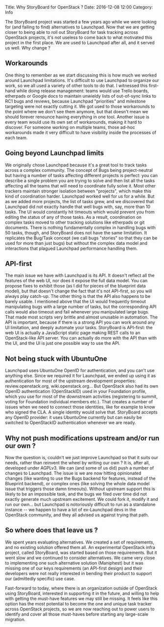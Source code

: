 Title: Why StoryBoard for OpenStack ?
Date: 2016-12-08 12:00
Category: Info

The StoryBoard project was started a few years ago while we were looking
for (and failing to find) alternatives to Launchpad. Now that we are getting
closer to being able to roll out StoryBoard for task tracking across OpenStack
projects, it's not useless to come back to what motivated this project in the
first place. We are used to Launchpad after all, and it served us well. Why
change ?

## Workarounds

One thing to remember as we start discussing this is how much we worked
around Launchpad limitations. It's difficult to use Launchpad to organize
our work, so we all used a variety of other tools to do that. I witnessed
this first-hand while doing release management: teams would use Trello boards,
etherpads or Google docs to maintain unwieldy lists of out-of-sync links to
RC1 bugs and reviews, because Launchpad "priorities" and milestone targeting
were not exactly cutting it. We got used to those workarounds to the point
where we don't see them anymore, but that doesn't mean we should forever
renounce having everything in one tool. Another issue is every team would
use its own set of workarounds, making it hard to discover. For someone
working on multiple teams, those ad-hoc workarounds made it very difficult
to have visibility inside the processes of each team.

## Going beyond Launchpad limits

We originally chose Launchpad because it's a great tool to track tasks across
a complex community. The concept of Bugs being project-neutral but having a
number of tasks affecting different projects is perfect: you can describe a
single problem you are trying to solve and then list all the tasks affecting
all the teams that will need to coordinate fully solve it. Most other trackers
maintain stronger isolation between "projects", which make this kind of
coordination harder. Launchpad worked well for us for a while. But as we
added more projects, the list of tasks grew, and we discovered that Launchpad
did not exactly handle that well bugs with, say, more than 10 tasks. The UI
would constantly hit timeouts which would prevent you from editing the status
of any of those tasks. As a result, coordination on complex tasks moved to
other tracking solutions like etherpads or git documents. There is nothing
fundamentally complex in handling bugs with 50 tasks, though, and StoryBoard
does not have the same limitation. It replicates the Bug/Task concept (we
call bugs "stories" so that they can be used for more than just bugs) but
without the complex data model and interactions that plagued Launchpad
performance handling them.

## API-first

The main issue we have with Launchpad is its API. It doesn't reflect all
the features of the web UI, nor does it expose the full data model. You can
propose fixes to exhibit those (as I did for pieces of the blueprint data
model), but that doesn't change the fact that it's not API-first, so you will
always play catch-up. The other thing is that the API also happens to be
barely usable. I mentioned above that the UI would frequently timeout
manipulating bugs with a large number of tasks, but the corresponding API
calls would also timeout and fail whenever you manipulated large bugs. That
made most scripts very brittle and almost unusable in automation. The API
is important, because if there is a strong API you can work around any UI
limitation, and deeply automate your tasks. StoryBoard is API-first: the web
UI is actually a JavaScript static page making REST calls to an OpenStack-like
API server. You can actually do more with the API than with the UI, and the UI
is just one possible way to use the API.

## Not being stuck with UbuntuOne

Launchpad uses UbuntuOne OpenID for authentication, and you can't use
anything else. Since we required it for Launchpad, we ended up using it as
authentication for most of the upstream development properties:
review.openstack.org, wiki.openstack.org... But OpenStack also had its own
OpenID authentication (OpenStackID) used in your Foundation profile, which
you use for most of the downstream activities (registering to summit, voting
for Foundation individual members etc.). That creates a number of issues when
we need to connect those identities, like for example to know who signed the
CLA. A single identity would solve that. StoryBoard accepts any OpenID
provider: it uses UbuntuOne currently but can easily be switched to
OpenStackID authentication whenever we are ready.

## Why not push modifications upstream and/or run our own ?

Now the question is, couldn't we just improve Launchpad so that it suits our
needs, rather than reinvent the wheel by writing our own ? It is, after all,
developed under AGPLv3. We can (and some of us did) push a number of changes
to Launchpad. The issue is we are now hitting opinionated changes (like
wanting to use the Bugs backend for features, instead of the Blueprint
backend), or complex ones (like solving the whole data model issue that
triggers those damn timeouts). Without upstream support this is likely to
be an impossible task, and the bugs we filed over time did not exactly
generate much upstream excitement. We could fork it, modify it and run our
own... but Launchpad is notoriously difficult to run as a standalone
instance -- we happen to have a lot of ex-Launchpad devs in the OpenStack
community, and they all advised us against trying that path.

## So where does that leave us ?

We spent years evaluating alternatives. We created a set of requirements, and
no existing solution offered them all. An experimental OpenStack infra project,
called StoryBoard, was started based on those requirements. But it went slow
and we continued to consider alternatives. We came very close to implementing
one such alternative solution (Maniphest) but it was missing one of our keys
requirements (an API-first design) and their developers were not really
interested in bending their product to support our (admittedly specific) use
case.

Fast-forward to today, where there is an organization outside of OpenStack
using StoryBoard, interested in supporting it in the future, and willing to
help with getting the must-have features we may still be missing. It feels
like this option has the most potential to become the one and unique task
tracker across OpenStack projects, so we are now reaching out to power users
to identify and cover all those must-haves before starting any large-scale
migration.
